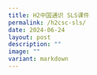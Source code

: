 ```yaml
---
title: H2中国通识 SLS课件
permalink: /h2csc-sls/
date: 2024-06-24
layout: post
description: ""
image: ""
variant: markdown
---
```

